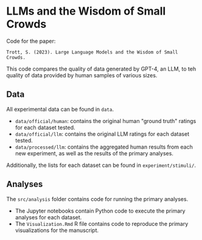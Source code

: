 # LLMs and the Wisdom of Small Crowds

Code for the paper:

```
Trott, S. (2023). Large Language Models and the Wisdom of Small Crowds. 
```

This code compares the quality of data generated by GPT-4, an LLM, to teh quality of data provided by human samples of various sizes.

## Data

All experimental data can be found in `data`.

- `data/official/human`: contains the original human "ground truth" ratings for each dataset tested.  
- `data/official/llm`: contains the original LLM ratings for each dataset tested.  
- `data/processed/llm`: contains the aggregated human results from each new experiment, as well as the results of the primary analyses.

Additionally, the lists for each dataset can be found in `experiment/stimuli/`.

## Analyses

The `src/analysis` folder contains code for running the primary analyses.

- The Jupyter notebooks contain Python code to execute the primary analyses for each dataset.  
- The `Visualization.Rmd` R file contains code to reproduce the primary visualizations for the manuscript.